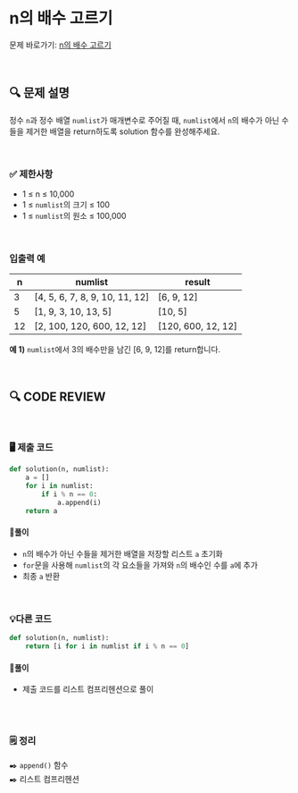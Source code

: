 # n의 배수 고르기 

문제 바로가기: [n의 배수 고르기](https://school.programmers.co.kr/learn/courses/30/lessons/120905)

<br/>

## **🔍 문제 설명**

정수 `n`과 정수 배열 `numlist`가 매개변수로 주어질 때, `numlist`에서 `n`의 배수가 아닌 수들을 제거한 배열을 return하도록 solution 함수를 완성해주세요.

<br/>

### **✅ 제한사항**

- 1 ≤ n ≤ 10,000
- 1 ≤ `numlist`의 크기 ≤ 100
- 1 ≤ `numlist`의 원소 ≤ 100,000
<br/>

### **입출력 예**


| n |            numlist             |       result       |
|---|--------------------------------|--------------------|
| 3 | [4, 5, 6, 7, 8, 9, 10, 11, 12] |     [6, 9, 12]     |
| 5 |      [1, 9, 3, 10, 13, 5]      |      [10, 5]       |
| 12|    [2, 100, 120, 600, 12, 12]  | [120, 600, 12, 12] |

**예 1)**
`numlist`에서 3의 배수만을 남긴 [6, 9, 12]를 return합니다.

<br/>

## **🔍 CODE REVIEW**
<br/>

### **🖥️ 제출 코드**

```python
def solution(n, numlist):
    a = []
    for i in numlist:
        if i % n == 0:
            a.append(i)
    return a
```

#### **📍풀이**

- `n`의 배수가 아닌 수들을 제거한 배열을 저장할 리스트 `a` 초기화
- `for`문을 사용해 `numlist`의 각 요소들을 가져와 `n`의 배수인 수를 `a`에 추가
- 최종 `a` 반환

<br/>

### **💡다른 코드**
```python
def solution(n, numlist):
    return [i for i in numlist if i % n == 0]
```

#### **📍풀이**

- 제출 코드를 리스트 컴프리헨션으로 풀이
<br/>

  #
### **🗒️ 정리**
✒️ `append()` 함수   
✒️ 리스트 컴프리헨션